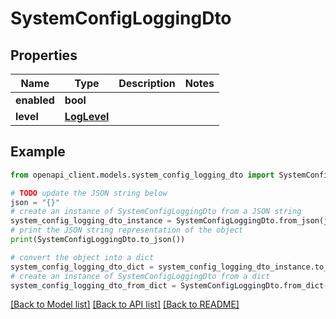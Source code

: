 # SystemConfigLoggingDto


## Properties

Name | Type | Description | Notes
------------ | ------------- | ------------- | -------------
**enabled** | **bool** |  | 
**level** | [**LogLevel**](LogLevel.md) |  | 

## Example

```python
from openapi_client.models.system_config_logging_dto import SystemConfigLoggingDto

# TODO update the JSON string below
json = "{}"
# create an instance of SystemConfigLoggingDto from a JSON string
system_config_logging_dto_instance = SystemConfigLoggingDto.from_json(json)
# print the JSON string representation of the object
print(SystemConfigLoggingDto.to_json())

# convert the object into a dict
system_config_logging_dto_dict = system_config_logging_dto_instance.to_dict()
# create an instance of SystemConfigLoggingDto from a dict
system_config_logging_dto_from_dict = SystemConfigLoggingDto.from_dict(system_config_logging_dto_dict)
```
[[Back to Model list]](../README.md#documentation-for-models) [[Back to API list]](../README.md#documentation-for-api-endpoints) [[Back to README]](../README.md)


